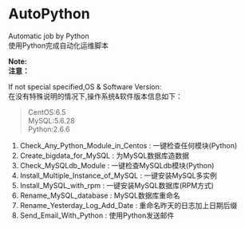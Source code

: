 # AutoPython
Automatic job by Python  
使用Python完成自动化运维脚本  

**Note:**  
**注意：**  

If not special specified,OS & Software Version:  
在没有特殊说明的情况下,操作系统&软件版本信息如下：     
> CentOS:6.5  
> MySQL:5.6.28  
> Python:2.6.6  


1. Check_Any_Python_Module_in_Centos : 一键检查任何模块(Python) 
2. Create_bigdata_for_MySQL : 为MySQL数据库造数据
3. Check_MySQLdb_Module : 一键检查MySQLdb模块(Python)
4. Install_Multiple_Instance_of_MySQL : 一键安装MySQL多实例
5. Install_MySQL_with_rpm : 一键安装MySQL数据库(RPM方式) 
6. Rename_MySQL_database : MySQL数据库重命名  
7. Rename_Yesterday_Log_Add_Date : 重命名昨天的日志加上日期后缀  
8. Send_Email_With_Python : 使用Python发送邮件  
  

